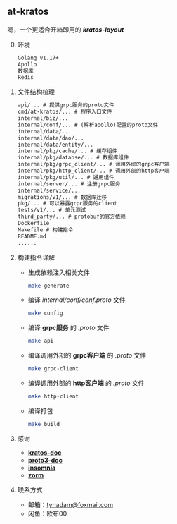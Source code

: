 ## at-kratos
嗯，一个更适合开箱即用的 ***kratos-layout***

0. 环境
   
   ```txt
   Golang v1.17+
   Apollo
   数据库
   Redis
   ```

1. 文件结构梳理

    ```txt
    api/... # 提供grpc服务的proto文件
    cmd/at-kratos/... # 程序入口文件
    internal/biz/...
    internal/conf/... # (解析apollo)配置的proto文件
    internal/data/...
    internal/data/dao/...
    internal/data/entity/...
    internal/pkg/cache/... # 缓存组件
    internal/pkg/databse/... # 数据库组件
    internal/pkg/grpc_client/... # 调用外部的grpc客户端
    internal/pkg/http_client/... # 调用外部的http客户端
    internal/pkg/util/... # 通用组件
    internal/server/... # 注册grpc服务
    internal/service/...
    migrations/v1/... # 数据库迁移
    pkg/... # 可以暴露grpc服务的client
    tests/v1/... # 单元测试
    third_party/... # protobuf的官方依赖
    Dockerfile
    Makefile # 构建指令
    README.md
    ......
    ```

2. 构建指令详解
   - 生成依赖注入相关文件

     ```bash
     make generate
     ```
   - 编译 *internal/conf/conf.proto* 文件
     
     ```bash
     make config
     ```
   - 编译 **grpc服务** 的 *.proto* 文件
     
     ```bash
     make api
     ```
   - 编译调用外部的 **grpc客户端** 的 *.proto* 文件
     
     ```bash
     make grpc-client
     ```
   - 编译调用外部的 **http客户端** 的 *.proto* 文件
     
     ```bash
     make http-client
     ```
   - 编译打包
     
     ```bash
     make build
     ```

3. 感谢
   - [**kratos-doc**](https://go-kratos.dev/docs/)
   - [**proto3-doc**](https://developers.google.cn/protocol-buffers/docs/proto3)
   - [**insomnia**](https://github.com/Kong/insomnia/releases)
   - [**zorm**](https://gitee.com/chunanyong/zorm)

4. 联系方式
   - 邮箱：tynadam@foxmail.com
   - 闲鱼：欧布00